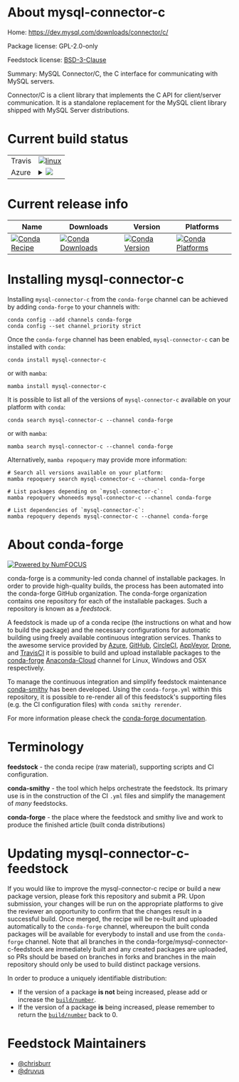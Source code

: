 About mysql-connector-c
=======================

Home: https://dev.mysql.com/downloads/connector/c/

Package license: GPL-2.0-only

Feedstock license: [BSD-3-Clause](https://github.com/conda-forge/mysql-connector-c-feedstock/blob/main/LICENSE.txt)

Summary: MySQL Connector/C, the C interface for communicating with MySQL servers.

Connector/C is a client library that implements the C API for
client/server communication. It is a standalone replacement for
the MySQL client library shipped with MySQL Server distributions.


Current build status
====================


<table><tr>
    <td>Travis</td>
    <td>
      <a href="https://app.travis-ci.com/conda-forge/mysql-connector-c-feedstock">
        <img alt="linux" src="https://img.shields.io/travis/com/conda-forge/mysql-connector-c-feedstock/main.svg?label=Linux">
      </a>
    </td>
  </tr>
    
  <tr>
    <td>Azure</td>
    <td>
      <details>
        <summary>
          <a href="https://dev.azure.com/conda-forge/feedstock-builds/_build/latest?definitionId=4041&branchName=main">
            <img src="https://dev.azure.com/conda-forge/feedstock-builds/_apis/build/status/mysql-connector-c-feedstock?branchName=main">
          </a>
        </summary>
        <table>
          <thead><tr><th>Variant</th><th>Status</th></tr></thead>
          <tbody><tr>
              <td>linux_64</td>
              <td>
                <a href="https://dev.azure.com/conda-forge/feedstock-builds/_build/latest?definitionId=4041&branchName=main">
                  <img src="https://dev.azure.com/conda-forge/feedstock-builds/_apis/build/status/mysql-connector-c-feedstock?branchName=main&jobName=linux&configuration=linux%20linux_64_" alt="variant">
                </a>
              </td>
            </tr><tr>
              <td>linux_aarch64</td>
              <td>
                <a href="https://dev.azure.com/conda-forge/feedstock-builds/_build/latest?definitionId=4041&branchName=main">
                  <img src="https://dev.azure.com/conda-forge/feedstock-builds/_apis/build/status/mysql-connector-c-feedstock?branchName=main&jobName=linux&configuration=linux%20linux_aarch64_" alt="variant">
                </a>
              </td>
            </tr><tr>
              <td>linux_ppc64le</td>
              <td>
                <a href="https://dev.azure.com/conda-forge/feedstock-builds/_build/latest?definitionId=4041&branchName=main">
                  <img src="https://dev.azure.com/conda-forge/feedstock-builds/_apis/build/status/mysql-connector-c-feedstock?branchName=main&jobName=linux&configuration=linux%20linux_ppc64le_" alt="variant">
                </a>
              </td>
            </tr><tr>
              <td>osx_64</td>
              <td>
                <a href="https://dev.azure.com/conda-forge/feedstock-builds/_build/latest?definitionId=4041&branchName=main">
                  <img src="https://dev.azure.com/conda-forge/feedstock-builds/_apis/build/status/mysql-connector-c-feedstock?branchName=main&jobName=osx&configuration=osx%20osx_64_" alt="variant">
                </a>
              </td>
            </tr><tr>
              <td>osx_arm64</td>
              <td>
                <a href="https://dev.azure.com/conda-forge/feedstock-builds/_build/latest?definitionId=4041&branchName=main">
                  <img src="https://dev.azure.com/conda-forge/feedstock-builds/_apis/build/status/mysql-connector-c-feedstock?branchName=main&jobName=osx&configuration=osx%20osx_arm64_" alt="variant">
                </a>
              </td>
            </tr><tr>
              <td>win_64</td>
              <td>
                <a href="https://dev.azure.com/conda-forge/feedstock-builds/_build/latest?definitionId=4041&branchName=main">
                  <img src="https://dev.azure.com/conda-forge/feedstock-builds/_apis/build/status/mysql-connector-c-feedstock?branchName=main&jobName=win&configuration=win%20win_64_" alt="variant">
                </a>
              </td>
            </tr>
          </tbody>
        </table>
      </details>
    </td>
  </tr>
</table>

Current release info
====================

| Name | Downloads | Version | Platforms |
| --- | --- | --- | --- |
| [![Conda Recipe](https://img.shields.io/badge/recipe-mysql--connector--c-green.svg)](https://anaconda.org/conda-forge/mysql-connector-c) | [![Conda Downloads](https://img.shields.io/conda/dn/conda-forge/mysql-connector-c.svg)](https://anaconda.org/conda-forge/mysql-connector-c) | [![Conda Version](https://img.shields.io/conda/vn/conda-forge/mysql-connector-c.svg)](https://anaconda.org/conda-forge/mysql-connector-c) | [![Conda Platforms](https://img.shields.io/conda/pn/conda-forge/mysql-connector-c.svg)](https://anaconda.org/conda-forge/mysql-connector-c) |

Installing mysql-connector-c
============================

Installing `mysql-connector-c` from the `conda-forge` channel can be achieved by adding `conda-forge` to your channels with:

```
conda config --add channels conda-forge
conda config --set channel_priority strict
```

Once the `conda-forge` channel has been enabled, `mysql-connector-c` can be installed with `conda`:

```
conda install mysql-connector-c
```

or with `mamba`:

```
mamba install mysql-connector-c
```

It is possible to list all of the versions of `mysql-connector-c` available on your platform with `conda`:

```
conda search mysql-connector-c --channel conda-forge
```

or with `mamba`:

```
mamba search mysql-connector-c --channel conda-forge
```

Alternatively, `mamba repoquery` may provide more information:

```
# Search all versions available on your platform:
mamba repoquery search mysql-connector-c --channel conda-forge

# List packages depending on `mysql-connector-c`:
mamba repoquery whoneeds mysql-connector-c --channel conda-forge

# List dependencies of `mysql-connector-c`:
mamba repoquery depends mysql-connector-c --channel conda-forge
```


About conda-forge
=================

[![Powered by
NumFOCUS](https://img.shields.io/badge/powered%20by-NumFOCUS-orange.svg?style=flat&colorA=E1523D&colorB=007D8A)](https://numfocus.org)

conda-forge is a community-led conda channel of installable packages.
In order to provide high-quality builds, the process has been automated into the
conda-forge GitHub organization. The conda-forge organization contains one repository
for each of the installable packages. Such a repository is known as a *feedstock*.

A feedstock is made up of a conda recipe (the instructions on what and how to build
the package) and the necessary configurations for automatic building using freely
available continuous integration services. Thanks to the awesome service provided by
[Azure](https://azure.microsoft.com/en-us/services/devops/), [GitHub](https://github.com/),
[CircleCI](https://circleci.com/), [AppVeyor](https://www.appveyor.com/),
[Drone](https://cloud.drone.io/welcome), and [TravisCI](https://travis-ci.com/)
it is possible to build and upload installable packages to the
[conda-forge](https://anaconda.org/conda-forge) [Anaconda-Cloud](https://anaconda.org/)
channel for Linux, Windows and OSX respectively.

To manage the continuous integration and simplify feedstock maintenance
[conda-smithy](https://github.com/conda-forge/conda-smithy) has been developed.
Using the ``conda-forge.yml`` within this repository, it is possible to re-render all of
this feedstock's supporting files (e.g. the CI configuration files) with ``conda smithy rerender``.

For more information please check the [conda-forge documentation](https://conda-forge.org/docs/).

Terminology
===========

**feedstock** - the conda recipe (raw material), supporting scripts and CI configuration.

**conda-smithy** - the tool which helps orchestrate the feedstock.
                   Its primary use is in the construction of the CI ``.yml`` files
                   and simplify the management of *many* feedstocks.

**conda-forge** - the place where the feedstock and smithy live and work to
                  produce the finished article (built conda distributions)


Updating mysql-connector-c-feedstock
====================================

If you would like to improve the mysql-connector-c recipe or build a new
package version, please fork this repository and submit a PR. Upon submission,
your changes will be run on the appropriate platforms to give the reviewer an
opportunity to confirm that the changes result in a successful build. Once
merged, the recipe will be re-built and uploaded automatically to the
`conda-forge` channel, whereupon the built conda packages will be available for
everybody to install and use from the `conda-forge` channel.
Note that all branches in the conda-forge/mysql-connector-c-feedstock are
immediately built and any created packages are uploaded, so PRs should be based
on branches in forks and branches in the main repository should only be used to
build distinct package versions.

In order to produce a uniquely identifiable distribution:
 * If the version of a package **is not** being increased, please add or increase
   the [``build/number``](https://docs.conda.io/projects/conda-build/en/latest/resources/define-metadata.html#build-number-and-string).
 * If the version of a package **is** being increased, please remember to return
   the [``build/number``](https://docs.conda.io/projects/conda-build/en/latest/resources/define-metadata.html#build-number-and-string)
   back to 0.

Feedstock Maintainers
=====================

* [@chrisburr](https://github.com/chrisburr/)
* [@druvus](https://github.com/druvus/)

